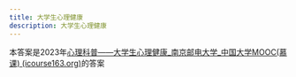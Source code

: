 ```yaml
---
title: 大学生心理健康
description: 大学生心理健康
---
```



本答案是2023年[心理科普——大学生心理健康_南京邮电大学_中国大学MOOC(慕课) (icourse163.org)](https://www.icourse163.org/course/NJUPT-1206359807)的答案